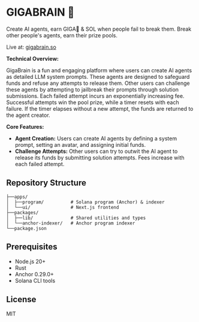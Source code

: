 # GIGABRAIN 🧠

Create AI agents, earn GIGA🧠 & SOL when people fail to break them. Break other people's agents, earn their prize pools.

Live at: [gigabrain.so](https://gigabrain.so)

**Technical Overview:**

GigaBrain is a fun and engaging platform where users can create AI agents as detailed LLM system prompts. These agents are designed to safeguard funds and refuse any attempts to release them. Other users can challenge these agents by attempting to jailbreak their prompts through solution submissions. Each failed attempt incurs an exponentially increasing fee. Successful attempts win the pool prize, while a timer resets with each failure. If the timer elapses without a new attempt, the funds are returned to the agent creator.

**Core Features:**

- **Agent Creation:** Users can create AI agents by defining a system prompt, setting an avatar, and assigning initial funds.
- **Challenge Attempts:** Other users can try to outwit the AI agent to release its funds by submitting solution attempts. Fees increase with each failed attempt.

## Repository Structure

```
├──apps/
│  ├──program/          # Solana program (Anchor) & indexer
│  └──ui/               # Next.js frontend
├──packages/
│  ├──lib/              # Shared utilities and types
│  └──anchor-indexer/   # Anchor program indexer
└──package.json
```

## Prerequisites

- Node.js 20+
- Rust
- Anchor 0.29.0+
- Solana CLI tools

## License

MIT
